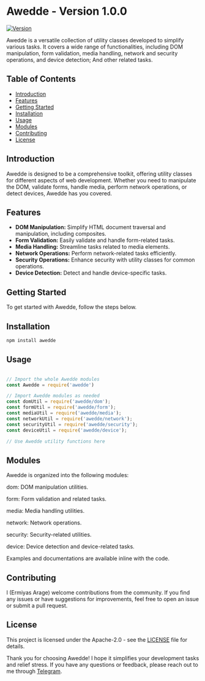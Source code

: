 # Awedde - Version 1.0.0

[![Version](https://img.shields.io/badge/version-1.0.0-blue.svg)](https://npmjs.com/package/awedde)

Awedde is a versatile collection of utility classes developed to simplify various tasks. It covers a wide range of functionalities, including DOM manipulation, form validation, media handling, network and security operations, and device detection; And other related tasks.

## Table of Contents

- [Introduction](#introduction)
- [Features](#features)
- [Getting Started](#getting-started)
- [Installation](#installation)
- [Usage](#usage)
- [Modules](#modules)
- [Contributing](#contributing)
- [License](#license)

## Introduction

Awedde is designed to be a comprehensive toolkit, offering utility classes for different aspects of web development. Whether you need to manipulate the DOM, validate forms, handle media, perform network operations, or detect devices, Awedde has you covered.

## Features

- **DOM Manipulation:** Simplify HTML document traversal and manipulation, including composites.
- **Form Validation:** Easily validate and handle form-related tasks.
- **Media Handling:** Streamline tasks related to media elements.
- **Network Operations:** Perform network-related tasks efficiently.
- **Security Operations:** Enhance security with utility classes for common operations.
- **Device Detection:** Detect and handle device-specific tasks.

## Getting Started

To get started with Awedde, follow the steps below.

## Installation

```bash
npm install awedde
```

## Usage

```javascript

// Import the whole Awedde modules
const Awedde = require('awedde')

// Import Awedde modules as needed
const domUtil = require('awedde/dom');
const formUtil = require('awedde/form');
const mediaUtil = require('awedde/media');
const networkUtil = require('awedde/network');
const securityUtil = require('awedde/security');
const deviceUtil = require('awedde/device');

// Use Awedde utility functions here
```
## Modules
Awedde is organized into the following modules:

dom: DOM manipulation utilities.

form: Form validation and related tasks.

media: Media handling utilities.

network: Network operations.

security: Security-related utilities.

device: Device detection and device-related tasks.

Examples and documentations are available inline with the code.

## Contributing
I (Ermiyas Arage) welcome contributions from the community. If you find any issues or have suggestions for improvements, feel free to open an issue or submit a pull request.

## License
This project is licensed under the Apache-2.0 - see the [LICENSE](LICENSE) file for details.

Thank you for choosing Awedde! I hope it simplifies your development tasks and relief stress. If you have any questions or feedback, please reach out to me through [Telegram](https://t.me/ermiyasarage).